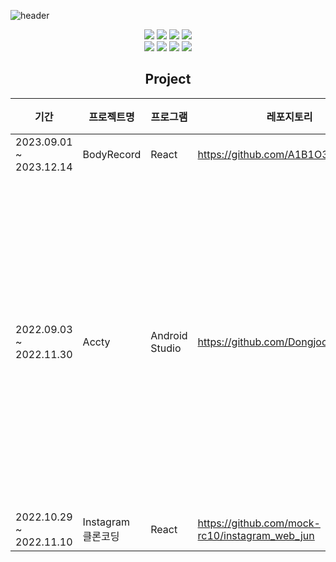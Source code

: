 ![header](https://capsule-render.vercel.app/api?type=waving&text=DongJoon&fontColor=46FFFF)
<div align="center">
  

<img src="https://img.shields.io/badge/JAVA-007396?style=for-the-badge&logo=Java&logoColor=white">
<img src="https://img.shields.io/badge/github-181717?style=for-the-badge&logo=github&logoColor=white">
<img src="https://img.shields.io/badge/JAVASCRIPT-F7DF1E?style=for-the-badge&logo=javascript&logoColor=white"/>
<img src="https://img.shields.io/badge/REACT-61DAFB?style=for-the-badge&logo=react&logoColor=white"/><br>
<img src="https://img.shields.io/badge/HTML-E34F26?style=for-the-badge&logo=html5&logoColor=white"/>
<img src="https://img.shields.io/badge/CSS-1572B6?style=for-the-badge&logo=css3&logoColor=white"/>
<img src="https://img.shields.io/badge/Figma-F24E1E?style=for-the-badge&logo=figma&logoColor=white">
<img src="https://img.shields.io/badge/Android-3DDC84?style=for-the-badge&logo=android&logoColor=white">
  
<h2>Project</h2>
  
|기간|프로젝트명|프로그램|레포지토리|비고|
|------|---|---|---|---|
|2023.09.01 ~ 2023.12.14|BodyRecord|React|https://github.com/A1B1O3|
|2022.09.03 ~ 2022.11.30|Accty|Android Studio|https://github.com/Dongjoonseo/Accty|삼육대학교 교내 캡스톤디자인경진대회 우수상 수상|
|2022.10.29 ~ 2022.11.10|Instagram 클론코딩|React|https://github.com/mock-rc10/instagram_web_jun|
  
</div>
